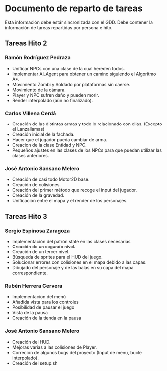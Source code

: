 # Documento de reparto de tareas
Esta información debe estár sincronizada con el GDD. Debe contener la información de tareas repartidas por persona e hito.

## Tareas Hito 2

### Ramón Rodríguez Pedraza
- Unificar NPCs con una clase de la cual hereden todos.
- Implementar AI_Agent para obtener un camino siguiendo el Algoritmo A*.
- Movimiento Zombi y Soldado por plataformas sin caerse.
- Movimiento de la cámara.
- Player y NPC sufren daño y pueden morir.
- Render interpolado (aún no finalizado).

### Carlos Villena Cerdá
- Creación de las distintas armas y todo lo relacionado con ellas. (Excepto el Lanzallamas)
- Creación inicial de la fachada.
- Hacer que el jugador pueda cambiar de arma.
- Creacion de la clase Entidad y NPC.
- Pequeños ajustes en las clases de los NPCs para que puedan utilizar las clases anteriores.

### José Antonio Sansano Melero
- Creación de casi todo Motor2D base.
- Creación de colisiones.
- Creación del primer método que recoge el input del jugador.
- Creación de la gravedad.
- Unificación entre el mapa y el render de los personajes.

## Tareas Hito 3

### Sergio Espinosa Zaragoza
- Implementación del patrón state en las clases necesarias
- Creación de un segundo nivel.
- Creación de un tercer nivel.
- Búsqueda de sprites para el HUD del juego.
- Solucionar errores con colisiones en el mapa debido a las capas.
- Dibujado del personaje y de las balas en su capa del mapa correspondiente.

### Rubén Herrera Cervera
- Implementacíon del menú
- Añadida vista para los controles
- Posibilidad de pausar el juego
- Vista de la pausa
- Creación de la tienda en la pausa

### José Antonio Sansano Melero
- Creación del HUD.
- Mejoras varias a las colisiones de Player.
- Correción de algunos bugs del proyecto (Input de menu, bucle interpolado).
- Creación del setup.sh
